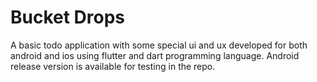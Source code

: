 # Bucket Drops
A basic todo application with some special ui and ux developed for both android and ios using flutter and dart programming language. Android release version is available for testing in the repo.
